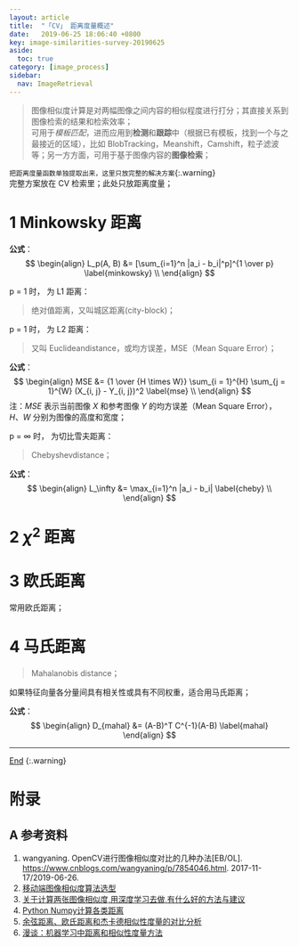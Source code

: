 ```yaml
---
layout: article
title:  "「CV」 距离度量概述"
date:   2019-06-25 18:06:40 +0800
key: image-similarities-survey-20190625
aside:
  toc: true
category: [image_process]
sidebar:
  nav: ImageRetrieval
---
```

<span id='head'></span>  

>图像相似度计算是对两幅图像之间内容的相似程度进行打分；其直接关系到图像检索的结果和检索效率；        
可用于*模板匹配*，进而应用到**检测**和**跟踪**中（根据已有模板，找到一个与之最接近的区域），比如 BlobTracking，Meanshift，Camshift，粒子滤波等；另一方方面，可用于基于图像内容的**图像检索**；    

<!--more-->  

`把距离度量函数单独提取出来，这里只放完整的解决方案`{:.warning}    
完整方案放在 CV 检索里；此处只放距离度量；    


# 1 Minkowsky 距离
**公式**：   
$$
\begin{align}
L_p(A, B) &= [\sum_{i=1}^n |a_i - b_i|^p]^{1 \over p} \label{minkowsky} \\   
\end{align}
$$

p = 1 时， 为 L1 距离：   
>绝对值距离，又叫城区距离(city-block)；       

p = 1 时， 为 L2 距离：    
>又叫 Euclideandistance，或均方误差，MSE（Mean Square Error）；         

**公式**：   
$$
\begin{align}
MSE &= {1 \over {H \times W}} \sum_{i = 1}^{H} \sum_{j = 1}^{W} (X_{i, j} - Y_{i, j})^2 \label{mse} \\   
\end{align}
$$
注：$MSE$ 表示当前图像 $X$ 和参考图像 $Y$ 的均方误差（Mean Square Error），$H$、$W$ 分别为图像的高度和宽度；    

p = $\infty$ 时， 为切比雪夫距离：   
>Chebyshevdistance；    

**公式**：   
$$
\begin{align}
L_\infty &= \max_{i=1}^n |a_i - b_i| \label{cheby} \\   
\end{align}
$$

# 2 $\chi^2$ 距离


# 3 欧氏距离
常用欧氏距离；   

# 4 马氏距离
>Mahalanobis distance；   

如果特征向量各分量间具有相关性或具有不同权重，适合用马氏距离；   

**公式**：   
$$
\begin{align}
D_{mahal} &= (A-B)^T C^{-1}(A-B) \label{mahal}
\end{align}
$$


-------------------  
[End](#head)
{:.warning}  


# 附录
## A 参考资料
1. wangyaning. OpenCV进行图像相似度对比的几种办法[EB/OL]. <https://www.cnblogs.com/wangyaning/p/7854046.html>. 2017-11-17/2019-06-26.  
1. [移动端图像相似度算法选型](https://www.jiqizhixin.com/articles/2018-10-24-14)    
1. [关于计算两张图像相似度,用深度学习去做,有什么好的方法与建议](https://www.zhihu.com/question/319373907)      
1. [Python Numpy计算各类距离](https://blog.csdn.net/qq_19707521/article/details/78479532)    
1. [余弦距离、欧氏距离和杰卡德相似性度量的对比分析](https://www.cnblogs.com/chaosimple/p/3160839.html)    
1. [漫谈：机器学习中距离和相似性度量方法](https://www.cnblogs.com/daniel-D/p/3244718.html)     
